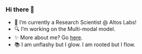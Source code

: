 ### Hi there 👋
- 🌱 I’m currently a Research Scientist @ Altos Labs!
- 🔍 I’m working on the Multi-modal model.
- ✨ More about me? Go [here](https://haiyuwu.netlify.app/).
- 📚 I am unflashy but I glow. I am rooted but I flow.
<!--
**HaiyuWu/HaiyuWu** is a ✨ _special_ ✨ repository because its `README.md` (this file) appears on your GitHub profile.

Here are some ideas to get you started:

- 🔭 I’m currently working on ...
- 🌱 I’m currently learning ...
- 👯 I’m looking to collaborate on ...
- 🤔 I’m looking for help with ...
- 💬 Ask me about ...
- 📫 How to reach me: ...
- 😄 Pronouns: ...
- ⚡ Fun fact: ...
-->
